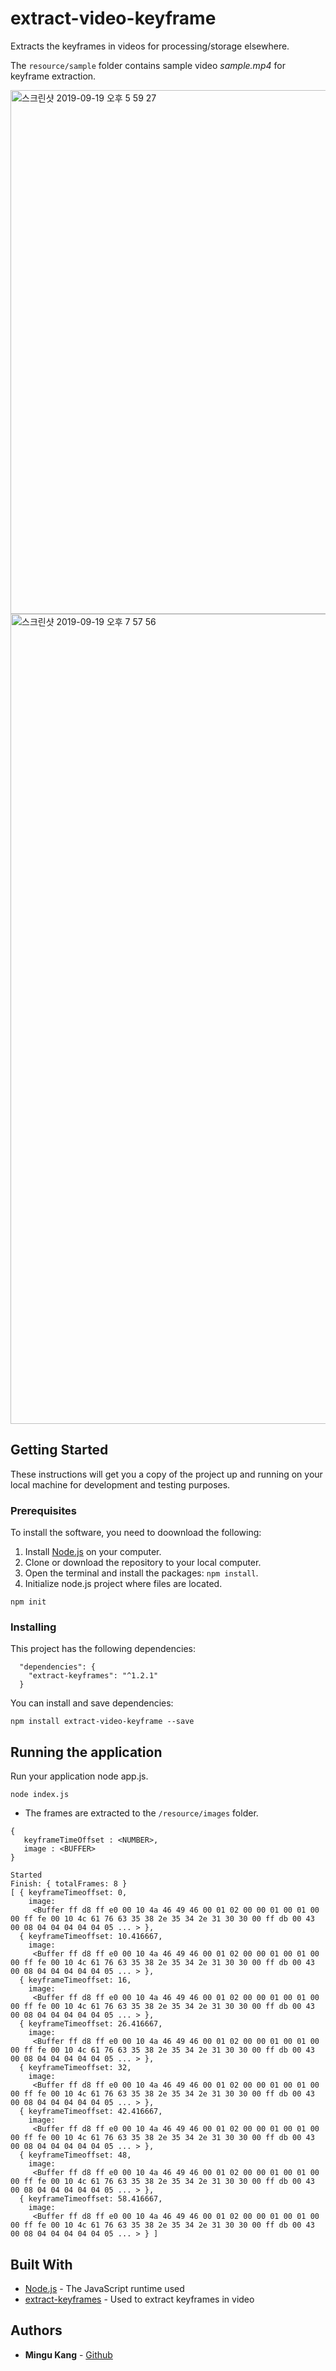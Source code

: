 # extract-video-keyframe
Extracts the keyframes in videos for processing/storage elsewhere.

The `resource/sample` folder contains sample video *sample.mp4*  for keyframe extraction.

<img width="838" alt="스크린샷 2019-09-19 오후 5 59 27" src="https://user-images.githubusercontent.com/26805817/65231881-2d247d00-db0b-11e9-9150-cdb694d241f8.png">

<img width="1296" alt="스크린샷 2019-09-19 오후 7 57 56" src="https://user-images.githubusercontent.com/26805817/65238539-d5d8d980-db17-11e9-8d0e-9e87b807ddc1.png">




## Getting Started

These instructions will get you a copy of the project up and running on your local machine for development and testing purposes.

### Prerequisites
To install the software, you need to doownload the following:
1. Install [Node.js](https://nodejs.org/en/) on your computer.
2. Clone or download the repository to your local computer.
3. Open the terminal and install the packages: `npm install`.
4. Initialize node.js project where files are located.
```
npm init
```

### Installing

This project has the following dependencies:
```
  "dependencies": {
    "extract-keyframes": "^1.2.1"
  }
```

You can install and save dependencies:
```
npm install extract-video-keyframe --save
```


## Running the application
Run your application node app.js.
```
node index.js
```
 - The frames are extracted to the `/resource/images` folder.
 
 ```
{
    keyframeTimeOffset : <NUMBER>,
    image : <BUFFER>
}
```

```
Started
Finish: { totalFrames: 8 }
[ { keyframeTimeoffset: 0,
    image:
     <Buffer ff d8 ff e0 00 10 4a 46 49 46 00 01 02 00 00 01 00 01 00 00 ff fe 00 10 4c 61 76 63 35 38 2e 35 34 2e 31 30 30 00 ff db 00 43 00 08 04 04 04 04 04 05 ... > },
  { keyframeTimeoffset: 10.416667,
    image:
     <Buffer ff d8 ff e0 00 10 4a 46 49 46 00 01 02 00 00 01 00 01 00 00 ff fe 00 10 4c 61 76 63 35 38 2e 35 34 2e 31 30 30 00 ff db 00 43 00 08 04 04 04 04 04 05 ... > },
  { keyframeTimeoffset: 16,
    image:
     <Buffer ff d8 ff e0 00 10 4a 46 49 46 00 01 02 00 00 01 00 01 00 00 ff fe 00 10 4c 61 76 63 35 38 2e 35 34 2e 31 30 30 00 ff db 00 43 00 08 04 04 04 04 04 05 ... > },
  { keyframeTimeoffset: 26.416667,
    image:
     <Buffer ff d8 ff e0 00 10 4a 46 49 46 00 01 02 00 00 01 00 01 00 00 ff fe 00 10 4c 61 76 63 35 38 2e 35 34 2e 31 30 30 00 ff db 00 43 00 08 04 04 04 04 04 05 ... > },
  { keyframeTimeoffset: 32,
    image:
     <Buffer ff d8 ff e0 00 10 4a 46 49 46 00 01 02 00 00 01 00 01 00 00 ff fe 00 10 4c 61 76 63 35 38 2e 35 34 2e 31 30 30 00 ff db 00 43 00 08 04 04 04 04 04 05 ... > },
  { keyframeTimeoffset: 42.416667,
    image:
     <Buffer ff d8 ff e0 00 10 4a 46 49 46 00 01 02 00 00 01 00 01 00 00 ff fe 00 10 4c 61 76 63 35 38 2e 35 34 2e 31 30 30 00 ff db 00 43 00 08 04 04 04 04 04 05 ... > },
  { keyframeTimeoffset: 48,
    image:
     <Buffer ff d8 ff e0 00 10 4a 46 49 46 00 01 02 00 00 01 00 01 00 00 ff fe 00 10 4c 61 76 63 35 38 2e 35 34 2e 31 30 30 00 ff db 00 43 00 08 04 04 04 04 04 05 ... > },
  { keyframeTimeoffset: 58.416667,
    image:
     <Buffer ff d8 ff e0 00 10 4a 46 49 46 00 01 02 00 00 01 00 01 00 00 ff fe 00 10 4c 61 76 63 35 38 2e 35 34 2e 31 30 30 00 ff db 00 43 00 08 04 04 04 04 04 05 ... > } ]
```


## Built With

* [Node.js](https://nodejs.org/en/) - The JavaScript runtime used
* [extract-keyframes](https://www.npmjs.com/package/extract-keyframes) - Used to extract keyframes in video




## Authors

* **Mingu Kang** - [Github](https://github.com/minqukanq)
